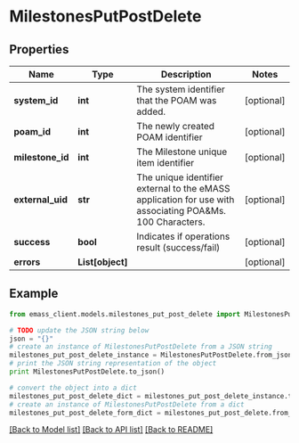 # MilestonesPutPostDelete


## Properties
Name | Type | Description | Notes
------------ | ------------- | ------------- | -------------
**system_id** | **int** | The system identifier that the POAM was added. | [optional] 
**poam_id** | **int** | The newly created POAM identifier | [optional] 
**milestone_id** | **int** | The Milestone unique item identifier | [optional] 
**external_uid** | **str** | The unique identifier external to the eMASS application for use with associating POA&amp;Ms. 100 Characters. | [optional] 
**success** | **bool** | Indicates if operations result (success/fail) | [optional] 
**errors** | **List[object]** |  | [optional] 

## Example

```python
from emass_client.models.milestones_put_post_delete import MilestonesPutPostDelete

# TODO update the JSON string below
json = "{}"
# create an instance of MilestonesPutPostDelete from a JSON string
milestones_put_post_delete_instance = MilestonesPutPostDelete.from_json(json)
# print the JSON string representation of the object
print MilestonesPutPostDelete.to_json()

# convert the object into a dict
milestones_put_post_delete_dict = milestones_put_post_delete_instance.to_dict()
# create an instance of MilestonesPutPostDelete from a dict
milestones_put_post_delete_form_dict = milestones_put_post_delete.from_dict(milestones_put_post_delete_dict)
```
[[Back to Model list]](../README.md#documentation-for-models) [[Back to API list]](../README.md#documentation-for-api-endpoints) [[Back to README]](../README.md)



